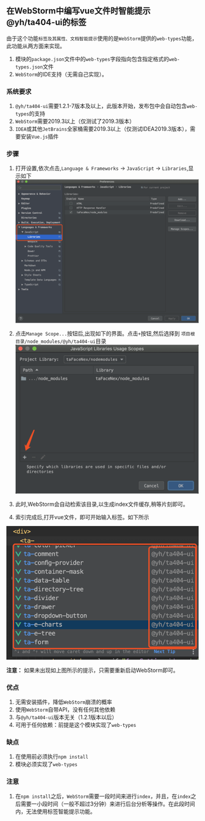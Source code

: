 ## 在WebStorm中编写vue文件时智能提示@yh/ta404-ui的标签


由于这个功能`标签及其属性、文档智能提示`使用的是`WebStorm`提供的`web-types`功能，此功能从两方面来实现。
1. 模块的`package.json`文件中的`web-types`字段指向包含指定格式的`web-types.json`文件
1. `WebStorm`的IDE支持（无需自己实现）。

### 系统要求
1. `@yh/ta404-ui`需要1.2.1-7版本及以上，此版本开始，发布包中会自动包含`web-types`的支持
1. `WebStorm`需要2019.3以上（仅测试了2019.3版本）
1. `IDEA`或其他`JetBrains`全家桶需要2019.3以上（仅测试IDEA2019.3版本），需要安装`Vue.js`插件

### 步骤

1. 打开设置,依次点击,`Language & Frameworks` -> `JavaScript` -> `Libraries`,显示如下
![](./ui-intellisense/1.png)

1. 点击`Manage Scope...`按钮后,出现如下的界面。点击`+`按钮,然后选择到 `项目根目录/node_modules/@yh/ta404-ui`目录
![](./ui-intellisense/2.png)
1. 此时,WebStorm会自动检索该目录,以生成index文件缓存,稍等片刻即可。

1. 索引完成后,打开vue文件，即可开始输入标签。如下所示

![](./ui-intellisense/3.png)

**注意：** 如果未出现如上图所示的提示，只需要重新启动WebStorm即可。

### 优点

1. 无需安装插件，降低`WebStorm`崩溃的概率
1. 使用`WebStorm`自带API，没有任何其他依赖
1. 与`@yh/ta404-ui`版本无关（1.2.1版本以后）
1. 可用于任何依赖：前提是这个模块实现了`web-types`

### 缺点

1. 在使用前必须执行`npm install`
1. 模块必须实现了`web-types`

### 注意

1. 在`npm install`之后，`WebStorm`需要一段时间来进行`index`，并且，在`index`之后需要一小段时间（一般不超过3分钟）来进行后台分析等操作。在此段时间内，无法使用标签智能提示功能。
